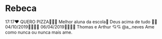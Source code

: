 # Rebeca
17:17❤️
QUERO PIZZA🍕🍕🍕
Melhor aluna da escola🥇
Deus acima de tudo 🙌🙌
04/10/2019👶🏽🤴🏽
06/04/2019🤴🏻👶🏻
Thomas e Arthur 💘💘
@a_.neves
Ame como nunca ou nunca mais ame.
